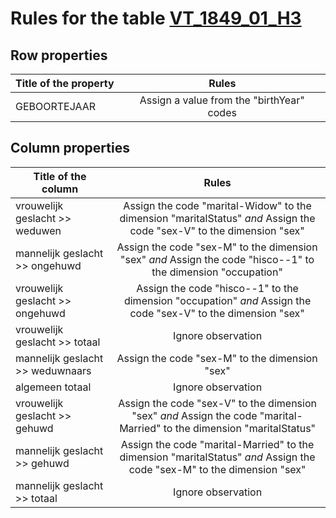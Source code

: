 # Rules for the table [VT_1849_01_H3](https://github.com/cgueret/DataDump/blob/master/xls-marked/VT_1849_01_H3_marked.xls?raw=true)
## Row properties
| Title of the property | Rules |
| --------------------- |:-----:|
| GEBOORTEJAAR | Assign a value from the "birthYear" codes |
## Column properties
| Title of the column | Rules |
| --------------------- |:-----:|
| vrouwelijk geslacht >> weduwen | Assign the code "marital-Widow" to the dimension "maritalStatus" *and* Assign the code "sex-V" to the dimension "sex" |
| mannelijk geslacht >> ongehuwd | Assign the code "sex-M" to the dimension "sex" *and* Assign the code "hisco--1" to the dimension "occupation" |
| vrouwelijk geslacht >> ongehuwd | Assign the code "hisco--1" to the dimension "occupation" *and* Assign the code "sex-V" to the dimension "sex" |
| vrouwelijk geslacht >> totaal | Ignore observation |
| mannelijk geslacht >> weduwnaars | Assign the code "sex-M" to the dimension "sex" |
| algemeen totaal | Ignore observation |
| vrouwelijk geslacht >> gehuwd | Assign the code "sex-V" to the dimension "sex" *and* Assign the code "marital-Married" to the dimension "maritalStatus" |
| mannelijk geslacht >> gehuwd | Assign the code "marital-Married" to the dimension "maritalStatus" *and* Assign the code "sex-M" to the dimension "sex" |
| mannelijk geslacht >> totaal | Ignore observation |
